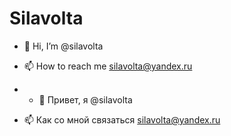 # Silavolta
- 👋 Hi, I’m @silavolta
- 📫 How to reach me silavolta@yandex.ru

- - 👋 Привет, я @silavolta
- 📫 Как со мной связаться silavolta@yandex.ru

<!---
silavolta/silavolta is a ✨ special ✨ repository because its `README.md` (this file) appears on your GitHub profile.
You can click the Preview link to take a look at your changes.
--->
